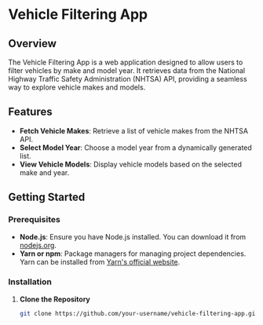 
# Vehicle Filtering App

## Overview

The Vehicle Filtering App is a web application designed to allow users to filter vehicles by make and model year. It retrieves data from the National Highway Traffic Safety Administration (NHTSA) API, providing a seamless way to explore vehicle makes and models.

## Features

- **Fetch Vehicle Makes**: Retrieve a list of vehicle makes from the NHTSA API.
- **Select Model Year**: Choose a model year from a dynamically generated list.
- **View Vehicle Models**: Display vehicle models based on the selected make and year.

## Getting Started

### Prerequisites

- **Node.js**: Ensure you have Node.js installed. You can download it from [nodejs.org](https://nodejs.org/).
- **Yarn or npm**: Package managers for managing project dependencies. Yarn can be installed from [Yarn's official website](https://classic.yarnpkg.com/en/docs/install/).

### Installation

1. **Clone the Repository**

   ```bash
   git clone https://github.com/your-username/vehicle-filtering-app.git

